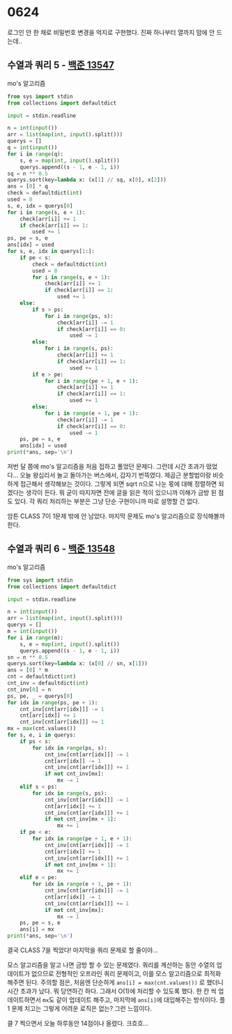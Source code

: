 # 0624

로그인 안 한 채로 비밀번호 변경을 억지로 구현했다. 진짜 하나부터 열까지 맘에 안 드는데..



## 수열과 쿼리 5 - [백준 13547](acmicpc.net/problem/13547)

mo's 알고리즘

```python
from sys import stdin
from collections import defaultdict

input = stdin.readline

n = int(input())
arr = list(map(int, input().split()))
querys = []
q = int(input())
for i in range(q):
    s, e = map(int, input().split())
    querys.append((s - 1, e - 1, i))
sq = n ** 0.5
querys.sort(key=lambda x: (x[1] // sq, x[0], x[2]))
ans = [0] * q
check = defaultdict(int)
used = 0
s, e, idx = querys[0]
for i in range(s, e + 1):
    check[arr[i]] += 1
    if check[arr[i]] == 1:
        used += 1
ps, pe = s, e
ans[idx] = used
for s, e, idx in querys[1:]:
    if pe < s:
        check = defaultdict(int)
        used = 0
        for i in range(s, e + 1):
            check[arr[i]] += 1
            if check[arr[i]] == 1:
                used += 1
    else:
        if s > ps:
            for i in range(ps, s):
                check[arr[i]] -= 1
                if check[arr[i]] == 0:
                    used -= 1
        else:
            for i in range(s, ps):
                check[arr[i]] += 1
                if check[arr[i]] == 1:
                    used += 1
        if e > pe:
            for i in range(pe + 1, e + 1):
                check[arr[i]] += 1
                if check[arr[i]] == 1:
                    used += 1
        else:
            for i in range(e + 1, pe + 1):
                check[arr[i]] -= 1
                if check[arr[i]] == 0:
                    used -= 1
    ps, pe = s, e
    ans[idx] = used
print(*ans, sep='\n')
```

저번 달 쯤에 mo's 알고리즘을 처음 접하고 풀었던 문제다. 그런데 시간 초과가 떴었다... 오늘 왕십리서 놀고 돌아가는 버스에서, 갑자기 번뜩였다. 제곱근 분할법이랑 비슷하게 접근해서 생각해보는 것이다. 그렇게 되면 sqrt n으로 나눈 몫에 대해 정렬하면 되겠다는 생각이 든다. 뭐 굳이 따지자면 전에 글을 읽은 적이 있으니까 이해가 금방 된 점도 있다. 각 쿼리 처리하는 부분은 그냥 단순 구현이니까 따로 설명할 건 없다.

암튼 CLASS 7이 1문제 밖에 안 남았다. 마지막 문제도 mo's 알고리즘으로 장식해볼까 한다.



## 수열과 쿼리 6 - [백준 13548](https://www.acmicpc.net/problem/13548)

mo's 알고리즘

```python
from sys import stdin
from collections import defaultdict

input = stdin.readline

n = int(input())
arr = list(map(int, input().split()))
querys = []
m = int(input())
for i in range(m):
    s, e = map(int, input().split())
    querys.append((s - 1, e - 1, i))
sn = n ** 0.5
querys.sort(key=lambda x: (x[0] // sn, x[1]))
ans = [0] * m
cnt = defaultdict(int)
cnt_inv = defaultdict(int)
cnt_inv[0] = n
ps, pe, _ = querys[0]
for idx in range(ps, pe + 1):
    cnt_inv[cnt[arr[idx]]] -= 1
    cnt[arr[idx]] += 1
    cnt_inv[cnt[arr[idx]]] += 1
mx = max(cnt.values())
for s, e, i in querys:
    if ps < s:
        for idx in range(ps, s):
            cnt_inv[cnt[arr[idx]]] -= 1
            cnt[arr[idx]] -= 1
            cnt_inv[cnt[arr[idx]]] += 1
            if not cnt_inv[mx]:
                mx -= 1
    elif s < ps:
        for idx in range(s, ps):
            cnt_inv[cnt[arr[idx]]] -= 1
            cnt[arr[idx]] += 1
            cnt_inv[cnt[arr[idx]]] += 1
            if not cnt_inv[mx + 1]:
                mx += 1
    if pe < e:
        for idx in range(pe + 1, e + 1):
            cnt_inv[cnt[arr[idx]]] -= 1
            cnt[arr[idx]] += 1
            cnt_inv[cnt[arr[idx]]] += 1
            if not cnt_inv[mx + 1]:
                mx += 1
    elif e < pe:
        for idx in range(e + 1, pe + 1):
            cnt_inv[cnt[arr[idx]]] -= 1
            cnt[arr[idx]] -= 1
            cnt_inv[cnt[arr[idx]]] += 1
            if not cnt_inv[mx]:
                mx -= 1
    ps, pe = s, e
    ans[i] = mx
print(*ans, sep='\n')
```

결국 CLASS 7을 찍었다! 마지막을 쿼리 문제로 할 줄이야...

모스 알고리즘을 알고 나면 금방 할 수 있는 문제였다. 쿼리를 계산하는 동안 수열의 업데이트가 없으므로 전형적인 오프라인 쿼리 문제이고, 이를 모스 알고리즘으로 최적화 해주면 된다. 주의할 점은, 처음엔 단순하게 `ans[i] = max(cnt.values())` 로 했더니 시간 초과가 났다. 뭐 당연하긴 하다. 그래서 O(1)에 처리할 수 있도록 했다. 한 칸 씩 업데이트하면서 `mx`도 같이 업데이트 해주고, 마지막에 `ans[i]`에 대입해주는 방식이다. 플1 문제 치고는 그렇게 어려운 로직은 없는? 그런 느낌이다.

클 7 찍으면서 오늘 하루동안 14점이나 올렸다. 크흐흐...
